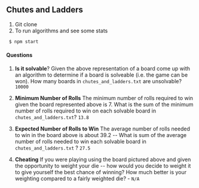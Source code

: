 ## Chutes and Ladders

1. Git clone
2. To run algorithms and see some stats

```sh
 $ npm start
```

#### Questions

1) **Is it solvable**?
Given the above representation of a board come up with an algorithm to determine
if a board is solveable (i.e. the game can be won).
How many boards in `chutes_and_ladders.txt` are unsolvable? `10000`

2) **Minimum Number of Rolls**
The minimum number of rolls required to win given the board represented above is 7.
What is the sum of the minimum number of rolls required to win on each solvable
board in `chutes_and_ladders.txt`? `13.8`

3) **Expected Number of Rolls to Win**
The average number of rolls needed to win in the board above is about 39.2 --
What is sum of the average number of rolls needed to win each solvable board in
`chutes_and_ladders.txt` ? `27.5`

4) **Cheating**
If you were playing using the board pictured above and given the opportunity to
weight your die -- how would you decide to weight it to give yourself the best
chance of winning? How much better is your weighting compared to a fairly weighted die? - `N/A`
